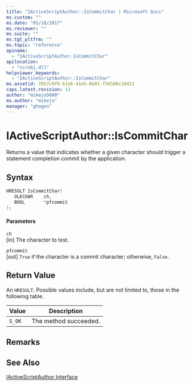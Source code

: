 ```yaml
---
title: "IActiveScriptAuthor::IsCommitChar | Microsoft Docs"
ms.custom: ""
ms.date: "01/18/2017"
ms.reviewer: ""
ms.suite: ""
ms.tgt_pltfrm: ""
ms.topic: "reference"
apiname: 
  - "IActiveScriptAuthor.IsCommitChar"
apilocation: 
  - "scrobj.dll"
helpviewer_keywords: 
  - "IActiveScriptAuthor::IsCommitChar"
ms.assetid: 7857c6f9-61e6-41e5-8e01-f56588c10421
caps.latest.revision: 13
author: "mikejo5000"
ms.author: "mikejo"
manager: "ghogen"
---
```

# IActiveScriptAuthor::IsCommitChar
Returns a value that indicates whether a given character should trigger a statement completion commit by the application.  
  
## Syntax  
  
```cpp
HRESULT IsCommitChar(  
   OLECHAR    ch,  
   BOOL       *pfcommit  
);  
```  
  
#### Parameters  
 `ch`  
 [in] The character to test.  
  
 `pfcommit`  
 [out] `True` if the character is a commit character; otherwise, `False`.  
  
## Return Value  
 An `HRESULT`. Possible values include, but are not limited to, those in the following table.  
  
|Value|Description|  
|-----------|-----------------|  
|`S_OK`|The method succeeded.|  
  
## Remarks  
  
## See Also  
 [IActiveScriptAuthor Interface](../../winscript/reference/iactivescriptauthor-interface.md)
